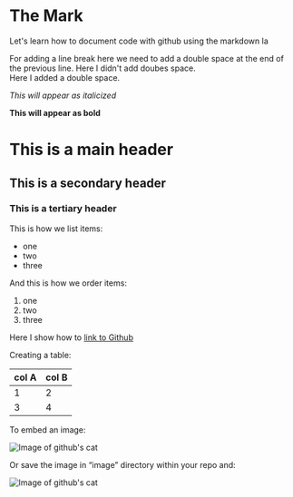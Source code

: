 # The Mark
Let's learn how to document code with github using the markdown la 

For adding a line break here we need to add a double space at the end of the previous line.
Here I didn't add doubes space.  
Here I added a double space.

*This will appear as italicized*

**This will appear as bold**

# This is a main header
## This is a secondary header
### This is a tertiary header

This is how we list items:
- one
- two
- three

And this is how we order items:

1.  one
2.  two
3.  three

Here I show how to [link to Github](https://github.com/)

Creating a table:

col A | col B
-------|--------
1 | 2
3 | 4

To embed an image:

![Image of github's cat](https://pbs.twimg.com/profile_images/616309728688238592/pBeeJQDQ.png)

Or save the image in “image” directory within your repo and:

![Image of github's cat](/images/github-octocat.png)
